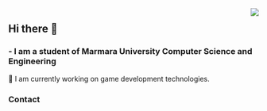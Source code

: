 
<img align="right" src="http://estruyf-github.azurewebsites.net/api/VisitorHit?user=kursatacikgoz&repo=kursatacikgoz&countColorcountColor&countColor=%237B1E7B"/>
<h2>Hi there 👋</h2>

<h3>- I am a student of Marmara University Computer Science and Engineering</h3>

🔭 I am currently working on game development technologies. 

<h3>Contact </h3>








<!--
**kursatacikgoz/kursatacikgoz** is a ✨ _special_ ✨ repository because its `README.md` (this file) appears on your GitHub profile.

Here are some ideas to get you started:

- 🔭 I’m currently working on ...
- 🌱 I’m currently learning ...
- 👯 I’m looking to collaborate on ...
- 🤔 I’m looking for help with ...
- 💬 Ask me about ...
- 📫 How to reach me: ...
- 😄 Pronouns: ...
- ⚡ Fun fact: ...
-->

